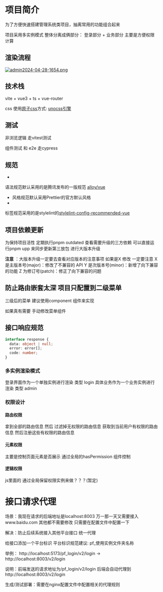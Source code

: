 # 项目简介

为了方便快速搭建管理系统类项目，抽离常用的功能组合起来

项目采用多实例模式 整体分离成俩部分： 登录部分 + 业务部分 主要是方便权限计算

## 渲染流程

[![admin2024-04-28-1654.png](https://i.postimg.cc/XqVCc7Gb/admin2024-04-28-1654.png)](https://i.postimg.cc/XqVCc7Gb/admin2024-04-28-1654.png)

## 技术栈

vite + vue3 + ts + vue-router

css 使用[原子css](https://antfu.me/posts/reimagine-atomic-css-zh)方式: [unocss引擎](https://github.com/unocss/unocss)

## 测试

非浏览逻辑 走vitest测试

组件测试 和 e2e 走cypress

## 规范

-

语法规范默认采用的是腾讯发布的一版规范 [alloy/vue](https://github.com/AlloyTeam/eslint-config-alloy/blob/master/README.zh-CN.md)

- 风格规范默认采用Prettier的官方默认风格
-

标签规范采用的是stylelint的[stylelint-config-recommended-vue](https://github.com/ota-meshi/stylelint-config-recommended-vue)

## 项目依赖更新

为保持项目活性 定期执行pnpm outdated 查看需要升级的三方依赖
可以直接运行pnpm upp 来同步更新第三放包 进行大版本升级

**注意**
：大版本升级一定要去查看对应版本的注意事项
如果是X 修改 一定要注意
X 是主版本号(major)：修改了不兼容的 API
Y 是次版本号(minor)：新增了向下兼容的功能
Z 为修订号(patch)：修正了向下兼容的问题

## 防止路由嵌套太深 项目只配置到二级菜单

三级后的菜单 建议使用component 组件来实现

如果真有需要 手动修改菜单组件

## 接口响应规范

```typescript
interface response {
  data: object | null;
  error: error[];
  code: number;
}
```

### 多实例渲染模式

登录界面作为一个单独实例进行渲染 类型 login
具体业务作为一个业务实例进行渲染 类型 admin

### 权限设计

#### 路由权限

拿到全部的路由信息 然后 过滤掉无权限的路由信息 获取到当前用户有权限的路由信息 然后注册这些有权限的路由信息

#### 元素权限

主要是控制页面元素是否展示
通过全局的hasPermission 组件控制

#### 逻辑权限

js里面的 通过全局保留权限实例来做？？？(暂定)

# 接口请求代理

场景：我现在请求的后端地址是localhost:8003 万一那一天又需要接入www.baidu.com
其他都不需要修改 只需要在配置文件中配置一下

解决：防止后续系统接入其他平台接口 统一代理

给接口添加一个平台标识
平台标识规范建议: pf_使用实例文件夹名称

举例：
http://localhost:5173/pf_login/v2/login -> http://localhost:8003/v2/login

说明：前端发送的请求地址为/pf_login/v2/login 后端会自动代理到http://localhost:8003/v2/login

生成/测试部署：需要在nginx配置文件中配置相关的代理规则

